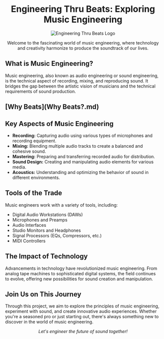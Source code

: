 <h1 align="center">Engineering Thru Beats: Exploring Music Engineering</h1>

<p align="center">
  <img src="https://via.placeholder.com/150" alt="Engineering Thru Beats Logo">
</p>

<p align="center">
  Welcome to the fascinating world of music engineering, where technology and creativity harmonize to produce the soundtrack of our lives.
</p>

<h2>What is Music Engineering?</h2>

<p>
  Music engineering, also known as audio engineering or sound engineering, is the technical aspect of recording, mixing, and reproducing sound. It bridges the gap between the artistic vision of musicians and the technical requirements of sound production.
</p>

<h2>[Why Beats](Why Beats?.md)

<h2>Key Aspects of Music Engineering</h2>

<ul>
  <li><strong>Recording:</strong> Capturing audio using various types of microphones and recording equipment.</li>
  <li><strong>Mixing:</strong> Blending multiple audio tracks to create a balanced and cohesive sound.</li>
  <li><strong>Mastering:</strong> Preparing and transferring recorded audio for distribution.</li>
  <li><strong>Sound Design:</strong> Creating and manipulating audio elements for various media.</li>
  <li><strong>Acoustics:</strong> Understanding and optimizing the behavior of sound in different environments.</li>
</ul>

<h2>Tools of the Trade</h2>

<p>
  Music engineers work with a variety of tools, including:
</p>

<ul>
  <li>Digital Audio Workstations (DAWs)</li>
  <li>Microphones and Preamps</li>
  <li>Audio Interfaces</li>
  <li>Studio Monitors and Headphones</li>
  <li>Signal Processors (EQs, Compressors, etc.)</li>
  <li>MIDI Controllers</li>
</ul>

<h2>The Impact of Technology</h2>

<p>
  Advancements in technology have revolutionized music engineering. From analog tape machines to sophisticated digital systems, the field continues to evolve, offering new possibilities for sound creation and manipulation.
</p>

<h2>Join Us on This Journey</h2>

<p>
  Through this project, we aim to explore the principles of music engineering, experiment with sound, and create innovative audio experiences. Whether you're a seasoned pro or just starting out, there's always something new to discover in the world of music engineering.
</p>

<p align="center">
  <i>Let's engineer the future of sound together!</i>
</p>
